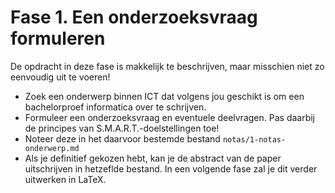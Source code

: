 # Fase 1. Een onderzoeksvraag formuleren

De opdracht in deze fase is makkelijk te beschrijven, maar misschien niet zo eenvoudig uit te voeren!

- Zoek een onderwerp binnen ICT dat volgens jou geschikt is om een bachelorproef informatica over te schrijven.
- Formuleer een onderzoeksvraag en eventuele deelvragen. Pas daarbij de principes van S.M.A.R.T.-doelstellingen toe!
- Noteer deze in het daarvoor bestemde bestand `notas/1-notas-onderwerp.md`
- Als je definitief gekozen hebt, kan je de abstract van de paper uitschrijven in hetzeflde bestand. In een volgende fase zal je dit verder uitwerken in LaTeX.
